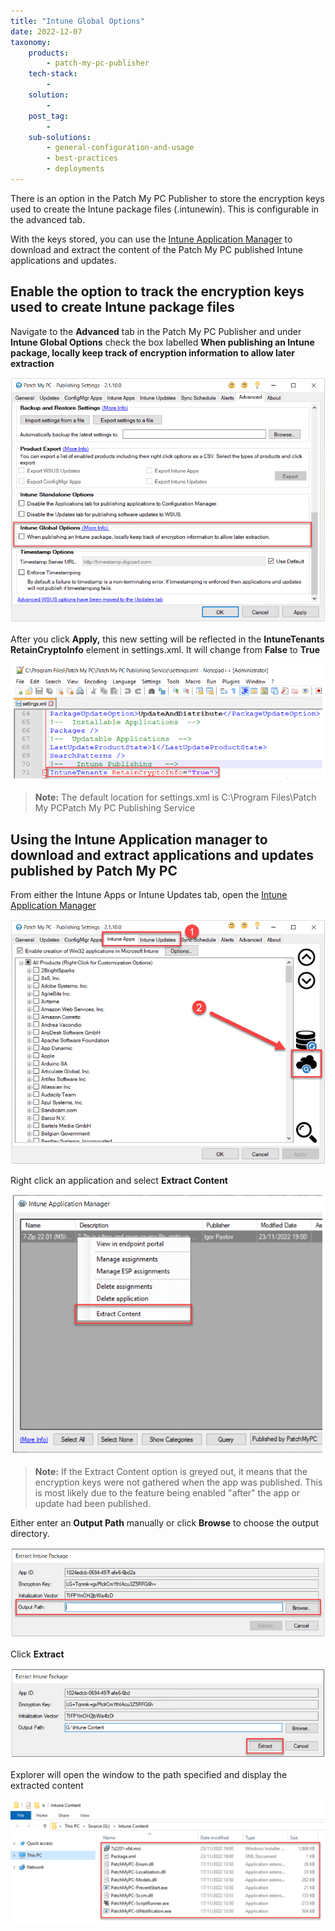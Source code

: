 ```yaml
---
title: "Intune Global Options"
date: 2022-12-07
taxonomy:
    products:
        - patch-my-pc-publisher
    tech-stack:
        - 
    solution:
        - 
    post_tag:
        - 
    sub-solutions:
        - general-configuration-and-usage
        - best-practices
        - deployments
---
```


There is an option in the Patch My PC Publisher to store the encryption keys used to create the Intune package files (.intunewin). This is configurable in the advanced tab.

With the keys stored, you can use the [Intune Application Manager](https://patchmypc.com/intune-application-manager-utility) to download and extract the content of the Patch My PC published Intune applications and updates.

## Enable the option to track the encryption keys used to create Intune package files

Navigate to the **Advanced** tab in the Patch My PC Publisher and under **Intune Global Options** check the box labelled **When publishing an Intune package, locally keep track of encryption information to allow later extraction**

![](../../_images/IntunePackageExtraction_1-1.png)

After you click **Apply,** this new setting will be reflected in the **IntuneTenants RetainCryptoInfo** element in settings.xml. It will change from **False** to **True**

![](../../_images/IntunePackageExtraction_2.png)

> **Note:** The default location for settings.xml is C:\\Program Files\\Patch My PCPatch My PC Publishing Service

## Using the Intune Application manager to download and extract applications and updates published by Patch My PC

From either the Intune Apps or Intune Updates tab, open the [Intune Application Manager](https://patchmypc.com/intune-application-manager-utility)

![](../../_images/IntunePackageExtraction_3.png)

Right click an application and select **Extract Content**

![](../../_images/IntunePackageExtraction_4.png)

> **Note:** If the Extract Content option is greyed out, it means that the encryption keys were not gathered when the app was published. This is most likely due to the feature being enabled "after" the app or update had been published.

Either enter an **Output Path** manually or click **Browse** to choose the output directory.

![](../../_images/IntunePackageExtraction_5.png)

Click **Extract**

![](../../_images/IntunePackageExtraction_7.png)

Explorer will open the window to the path specified and display the extracted content

![](../../_images/IntunePackageExtraction_8.png)
